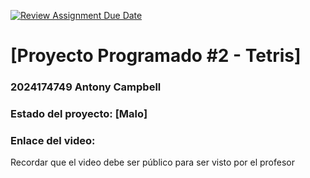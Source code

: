 [![Review Assignment Due Date](https://classroom.github.com/assets/deadline-readme-button-22041afd0340ce965d47ae6ef1cefeee28c7c493a6346c4f15d667ab976d596c.svg)](https://classroom.github.com/a/Et4r0lVo)
# [Proyecto	Programado	#2	-	Tetris]
### 2024174749 Antony Campbell

### Estado del proyecto: [Malo]
### Enlace del video:
Recordar que el video debe ser público para ser visto por el profesor
